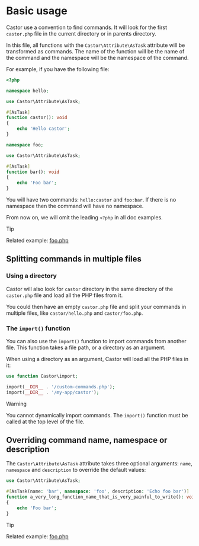 # Basic usage

Castor use a convention to find commands. It will look for the
first `castor.php` file in the current directory or in parents directory.

In this file, all functions with the `Castor\Attribute\AsTask` attribute will be
transformed as commands. The name of the function will be the name of the
command and the namespace will be the namespace of the command.

For example, if you have the following file:

```php
<?php

namespace hello;

use Castor\Attribute\AsTask;

#[AsTask]
function castor(): void
{
    echo 'Hello castor';
}

namespace foo;

use Castor\Attribute\AsTask;

#[AsTask]
function bar(): void
{
    echo 'Foo bar';
}
```

You will have two commands: `hello:castor` and `foo:bar`. If there is no
namespace then the command will have no namespace.

From now on, we will omit the leading `<?php` in all doc examples.

> [!TIP]
> Related example: [foo.php](https://github.com/jolicode/castor/blob/main/examples/foo.php)

## Splitting commands in multiple files

### Using a directory

Castor will also look for `castor` directory in the same directory of
the `castor.php` file and load all the PHP files from it.

You could then have an empty `castor.php` file and split your commands in
multiple files, like `castor/hello.php` and `castor/foo.php`.

### The `import()` function

You can also use the `import()` function to import commands from another file.
This function takes a file path, or a directory as an argument.

When using a directory as an argument, Castor will load all the PHP files in it:

```php
use function Castor\import;

import(__DIR__ . '/custom-commands.php');
import(__DIR__ . '/my-app/castor');
```

> [!WARNING]
> You cannot dynamically import commands. The `import()` function must be called
> at the top level of the file.

## Overriding command name, namespace or description

The `Castor\Attribute\AsTask` attribute takes three optional
arguments: `name`, `namespace` and `description` to override the default values:

```php
use Castor\Attribute\AsTask;

#[AsTask(name: 'bar', namespace: 'foo', description: 'Echo foo bar')]
function a_very_long_function_name_that_is_very_painful_to_write(): void
{
    echo 'Foo bar';
}
```

> [!TIP]
> Related example: [foo.php](https://github.com/jolicode/castor/blob/main/examples/foo.php)
